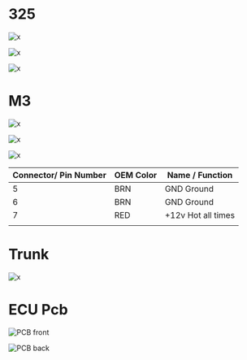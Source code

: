 
# 325

![x](./OEM-Docs/Bmw/3_Series_e46/2002_bmw_325_1.png)

![x](./OEM-Docs/Bmw/3_Series_e46/2002_bmw_325_2.png)

![x](./OEM-Docs/Bmw/3_Series_e46/2002_bmw_325_3.png)

# M3

![x](./OEM-Docs/Bmw/3_Series_e46/2002_bmw_m3_1.png)

![x](./OEM-Docs/Bmw/3_Series_e46/2002_bmw_m3_2.png)

![x](./OEM-Docs/Bmw/3_Series_e46/2002_bmw_m3_3.png)


| Connector/ Pin Number | OEM Color | Name / Function | 
| --------------------- |------- |---------------- |
| 5 | BRN     | GND Ground |
| 6 | BRN     | GND Ground |
| 7 | RED     | +12v Hot all times | 
|   |         |           |


# Trunk

![x](./OEM-Docs/Bmw/2000_3_Series_e46/e46_trunk.png)

# ECU Pcb

![PCB front](./OEM-Docs/Bmw/2000_3_Series_e46/2000_e46_oem_ecu_pcb_top.jpg)

![PCB back](./OEM-Docs/Bmw/2000_3_Series_e46/2000_e46_oem_ecu_pcb_back.jpg)

